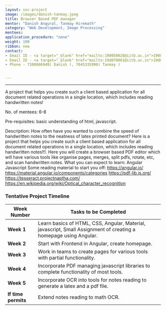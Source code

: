 ```yaml
---
layout: soc-project
image: /images/danish-tanmay.jpeg
title: Browser Based PDF manager
mentor: "Danish Angural, Tanmay Hiremath"
category: "Web Development, Image Processing"
mentees:
application_procedure: "none"
weight: 100
ribbon: new
contact:
- Email ID - <a target="_blank" href="mailto:190050028@iitb.ac.in">190050028@iitb.ac.in</a> 
- Email ID - <a target="_blank" href="mailto:19d070061@iitb.ac.in">19d070061@iitb.ac.in</a> 
- Phone - 7380086948( Danish ), 7045335990( Tanmay )


---
```


---
A project that helps you create such a client based application for all document related operations in a single location, which includes reading handwritten notes!


<!--break-->

No. of mentees: 6-8

Pre-requisites: basic understanding of html, javascript.


Description:
How often have you wanted to combine the speed of handwritten notes to the neatness of latex printed document?
Here is a project that helps you create such a client based application for all document related operations in a single location, which includes reading handwritten notes!!!.
Here you will create a browser based PDF editor which will have various tools like organise pages, merges, split pdfs, rotate, etc, and scan handwritten notes.
What you can expect to learn:
Angular 
Javascript
Some reading material to start you off:
https://angular.io/
https://material.angular.io/components/categories
https://pdf-lib.js.org/
https://tesseract.projectnaptha.com/
https://en.wikipedia.org/wiki/Optical_character_recognition

<!--break-->

### Tentative Project Timeline
<!--break-->

|Week Number  | Tasks to be Completed|
|--- | --- | 
|**Week 1** | Learn basics of HTML, CSS, Angular, Material, javascript, Small Assignment of creating a homepage using Angular. |
|**Week 2** | Start with Frontend in Angular, create homepage.|
|**Week 3** | Work in teams to create pages for various tools with partial functionality. |
|**Week 4** | Incorporate PDF managing javascript libraries to complete functionality of most tools. |
|**Week 5** |  Incorporate OCR into tools for notes reading to generate a latex and a pdf file. |
|**If time permits** | Extend notes reading to math OCR. |



<!--break-->
